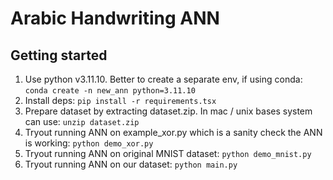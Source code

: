 # Arabic Handwriting ANN

## Getting started

1. Use python v3.11.10. Better to create a separate env, if using conda: `conda create -n new_ann python=3.11.10`
2. Install deps: `pip install -r requirements.tsx`
3. Prepare dataset by extracting dataset.zip. In mac / unix bases system can use: `unzip dataset.zip`
4. Tryout running ANN on example_xor.py which is a sanity check the ANN is working: `python demo_xor.py`
5. Tryout running ANN on original MNIST dataset: `python demo_mnist.py`
6. Tryout running ANN on our dataset: `python main.py`
